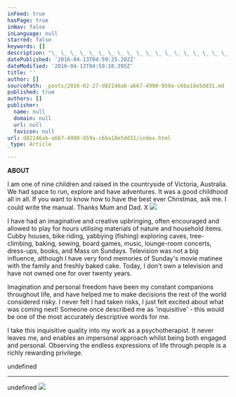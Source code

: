 ```yaml
---
inFeed: true
hasPage: true
inNav: false
inLanguage: null
starred: false
keywords: []
description: "\_ \_ \_ \_ \_ \_ \_ \_ \_ \_ \_ \_ \_ \_ \_ \_ \_ \_ \_ \_ \_ \_ \_ \_ \_ \_ \_ \_ \_ ABOUT"
datePublished: '2016-04-13T04:59:25.202Z'
dateModified: '2016-04-13T04:59:10.395Z'
title: ''
author: []
sourcePath: _posts/2016-02-27-d82146ab-a667-4990-959a-c6ba18e5dd31.md
published: true
authors: []
publisher:
  name: null
  domain: null
  url: null
  favicon: null
url: d82146ab-a667-4990-959a-c6ba18e5dd31/index.html
_type: Article

---
```

**ABOUT**

I am one of nine children and raised in the countryside of Victoria, Australia. We had space to run, explore and have adventures. It was a good childhood all in all. If you want to know how to have the best ever Christmas, ask me. I could write the manual. Thanks Mum and Dad. X
![](https://the-grid-user-content.s3-us-west-2.amazonaws.com/4a96ccda-56a9-4138-b0f4-67ae69ad9baf.jpg)

I have had an imaginative and creative upbringing, often encouraged and allowed to play for hours utilising materials of nature and household items. Cubby houses, bike riding, yabbying (fishing) exploring caves, tree-climbing, baking, sewing, board games, music, lounge-room concerts, dress-ups, books, and Mass on Sundays. Television was not a big influence,  although I have very fond memories of Sunday's movie matinee with the family and freshly baked cake. Today, I don't own a television and have not owned one for over twenty years.  

Imagination and personal freedom have been my constant companions throughout life, and have helped me to make decisions the rest of the world considered risky. I never felt I had taken risks, I just felt excited about what was coming next!  Someone once described me as 'inquisitive' - this would be one of the most accurately descriptive words for me. 

I take this inquisitive quality into my work as a psychotherapist. It never leaves me, and enables an impersonal approach whilst being both engaged and personal. Observing the endless expressions of life through people is a richly rewarding privilege. 

undefined

****

undefined
![](https://imgflo.herokuapp.com/graph/vahj1ThiexotieMo/6b6f0ccd0a16ed10d0ad2fdfb170fb18/passthrough.jpg?height=600&input=https%3A%2F%2Fs3-us-west-2.amazonaws.com%2Fthe-grid-img%2Fp%2F936b4c3e2cec80c4431945a45eba20294aff1491.jpg&width=450)